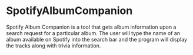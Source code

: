 # SpotifyAlbumCompanion
Spotify Album Companion is a tool that gets album information upon a search request for a particular album.
The user will type the name of an album available on Spotify into the search bar and the program will display the tracks along with trivia information.
